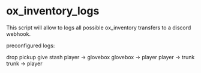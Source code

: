 # ox_inventory_logs
This script will allow to logs all possible ox_inventory transfers to a discord webhook.


preconfigured logs:

drop
pickup
give
stash
player -> glovebox
glovebox -> player
player -> trunk
trunk -> player
